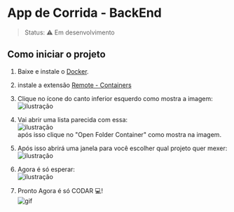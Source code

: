 # App de Corrida - BackEnd

> Status: ⚠️ Em desenvolvimento

## Como iniciar o projeto

1. Baixe e instale o [Docker](https://docs.docker.com/desktop/).

2. instale a extensão [Remote - Containers](https://marketplace.visualstudio.com/items?itemName=ms-vscode-remote.remote-containers)

3. Clique no ícone do canto inferior esquerdo como mostra a imagem:
   <br>
   ![ilustração](https://cdn.discordapp.com/attachments/476540268405981214/999050944799060019/unknown.png)

4. Vai abrir uma lista parecida com essa:
   <br>
   ![ilustração](https://cdn.discordapp.com/attachments/476540268405981214/999053605862645842/unknown.png)
   <br>
   após isso clique no "Open Folder Container" como mostra na imagem.

5. Após isso abrirá uma janela para você escolher qual projeto quer mexer:
   <br>
   ![ilustração](https://cdn.discordapp.com/attachments/476540268405981214/999055128327888947/unknown.png)

6. Agora é só esperar:
   <br>
   ![ilustração](https://cdn.discordapp.com/attachments/476540268405981214/999057020298723499/unknown.png)
   <br>
7. Pronto Agora é só CODAR 💻!
   <br>
   ![gif](https://tenor.com/view/programmer-programming-computer-typing-gif-7603564.gif)
